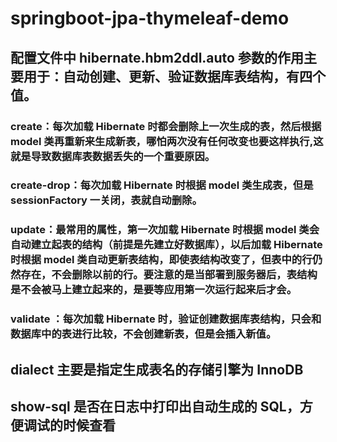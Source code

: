 # springboot-jpa-thymeleaf-demo

## 配置文件中 hibernate.hbm2ddl.auto 参数的作用主要用于：自动创建、更新、验证数据库表结构，有四个值。

### create：每次加载 Hibernate 时都会删除上一次生成的表，然后根据 model 类再重新来生成新表，哪怕两次没有任何改变也要这样执行,这就是导致数据库表数据丢失的一个重要原因。
### create-drop：每次加载 Hibernate 时根据 model 类生成表，但是 sessionFactory 一关闭，表就自动删除。
### update：最常用的属性，第一次加载 Hibernate 时根据 model 类会自动建立起表的结构（前提是先建立好数据库），以后加载 Hibernate 时根据 model 类自动更新表结构，即使表结构改变了，但表中的行仍然存在，不会删除以前的行。要注意的是当部署到服务器后，表结构是不会被马上建立起来的，是要等应用第一次运行起来后才会。
### validate ：每次加载 Hibernate 时，验证创建数据库表结构，只会和数据库中的表进行比较，不会创建新表，但是会插入新值。

##  dialect 主要是指定生成表名的存储引擎为 InnoDB
##  show-sql 是否在日志中打印出自动生成的 SQL，方便调试的时候查看